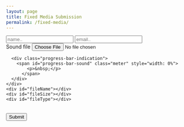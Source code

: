```yaml
---
layout: page
title: Fixed Media Submission
permalink: /fixed-media/
---
```


<div class="form-container">
  <form id="media-upload-form" enctype="multipart/form-data" method="post">
    <div class="row">
      <input type="text" id="name" placeholder="name.." data-validate="required" />
      <input type="email" id="email" placeholder="email.." data-validate="email,required" />
    </div>
    <div class="row">
      <label for="soundfile">Sound file</label>
      <input type="file" name="soundfile" id="soundfile" data-validate="required" />

      <div class="progress-bar-indication">
        <span id="progress-bar-sound" class="meter" style="width: 0%">
            <p>&nbsp;</p>
          </span>
      </div>
    </div>
    <div id="fileName"></div>
    <div id="fileSize"></div>
    <div id="fileType"></div>
  </form>
  <br />
  <div class="row">
    <button onclick="submit()" id="submit-button" value="Upload">Submit</button>
  </div>
</div>
